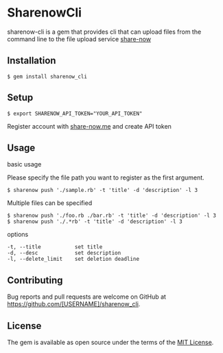 # SharenowCli

sharenow-cli is a gem that provides cli that can upload files from the command line to the file upload service [share-now](https://share-now.me)

## Installation

    $ gem install sharenow_cli

## Setup

    $ export SHARENOW_API_TOKEN="YOUR_API_TOKEN"

Register account with [share-now.me](https://share-now.me) and create API token

## Usage

basic usage

Please specify the file path you want to register as the first argument.


```
$ sharenow push './sample.rb' -t 'title' -d 'description' -l 3
```

Multiple files can be specified

```
$ sharenow push './foo.rb ./bar.rb' -t 'title' -d 'description' -l 3
$ sharenow push './.*rb' -t 'title' -d 'description' -l 3
```

options

```
-t, --title           set title
-d, --desc            set description
-l, --delete_limit    set deletion deadline
```

## Contributing

Bug reports and pull requests are welcome on GitHub at https://github.com/[USERNAME]/sharenow_cli.

## License

The gem is available as open source under the terms of the [MIT License](https://opensource.org/licenses/MIT).

